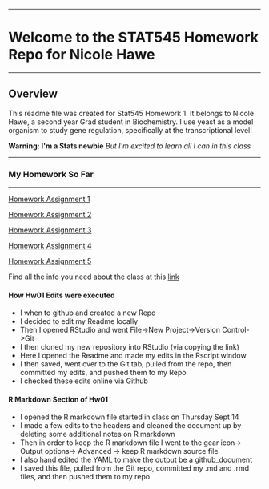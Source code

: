 ***
# Welcome to the STAT545 Homework Repo for Nicole Hawe
***


## Overview

This readme file was created for Stat545 Homework 1. It belongs to Nicole Hawe, a second year Grad student in Biochemistry. I use yeast as a model organism to study gene regulation, specifically at the transcriptional level!

**Warning: I'm a Stats newbie**
*But I'm excited to learn all I can in this class* 

***
### My Homework So Far
***
[Homework Assignment 1](https://github.com/nicolehawe/STAT545-HW-Hawe-Nicole/tree/master/HW01)

[Homework Assignment 2](https://github.com/nicolehawe/STAT545-HW-Hawe-Nicole/tree/master/HW02)

[Homework Assignment 3](https://github.com/nicolehawe/STAT545-HW-Hawe-Nicole/tree/master/HW03)

[Homework Assignment 4](https://github.com/nicolehawe/STAT545-HW-Hawe-Nicole/tree/master/HW04)

[Homework Assignment 5](https://github.com/nicolehawe/STAT545-HW-Hawe-Nicole/tree/master/HW05)



Find all the info you need about the class at this [link](http://stat545.com/index.html)

#### How Hw01 Edits were executed

- I when to github and created a new Repo
- I decided to edit my Readme locally
- Then I opened RStudio and went File->New Project->Version Control->Git
- I then cloned my new repository into RStudio (via copying the link)
- Here I opened the Readme and made my edits in the Rscript window
- I then saved, went over to the Git tab, pulled from the repo, then committed my edits, and pushed them to my Repo 
- I checked these edits online via Github

#### R Markdown Section of Hw01

- I opened the R markdown file started in class on Thursday Sept 14
- I made a few edits to the headers and cleaned the document up by deleting some additional notes on R markdown
- Then in order to keep the R markdown file I went to the gear icon-> Output options-> Advanced -> keep R markdown source file
- I also hand edited the YAML to make the output be a github_document
- I saved this file, pulled from the Git repo, committed my .md and .rmd files, and then pushed them to my repo
